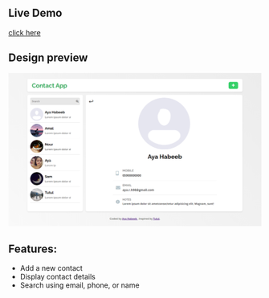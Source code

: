 
## Live Demo
<a href="https://ayahabeeb98.github.io/ContactApp/"> click here </a>

## Design preview
![Design preview for the contact App](./contactPreview.png)

## Features:
<ul>
    <li> Add a new contact </li>
    <li> Display contact details </li>
    <li> Search using email, phone, or name</li>
</ul>